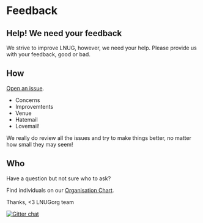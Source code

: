 # Feedback

## Help! We need your feedback
We strive to improve LNUG, however, we need your help.  Please provide us with your feedback, good or bad.  

## How
[Open an issue](https://github.com/lnug/feedback/issues/new). 

- Concerns
- Improvemtents
- Venue
- Hatemail
- Lovemail!

We really do review all the issues and try to make things better, no matter how small they may seem!

## Who
Have a question but not sure who to ask?  

Find individuals on our [Organisation Chart](https://github.com/lnug/feedback/blob/master/ORGANISERS.md).


Thanks,
<3 LNUGorg team

[![Gitter chat](https://badges.gitter.im/gitterHQ/gitter.png)](https://gitter.im/lnug/discuss)

